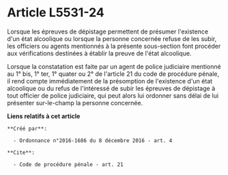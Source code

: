 # Article L5531-24

Lorsque les épreuves de dépistage permettent de présumer l'existence d'un état alcoolique ou lorsque la personne concernée
refuse de les subir, les officiers ou agents mentionnés à la présente sous-section font procéder aux vérifications destinées
à établir la preuve de l'état alcoolique.

Lorsque la constatation est faite par un agent de police judiciaire mentionné au 1° bis, 1° ter, 1° quater ou 2° de l'article
21 du code de procédure pénale, il rend compte immédiatement de la présomption de l'existence d'un état alcoolique ou du
refus de l'intéressé de subir les épreuves de dépistage à tout officier de police judiciaire, qui peut alors lui ordonner
sans délai de lui présenter sur-le-champ la personne concernée.

**Liens relatifs à cet article**

	**Créé par**:

	  - Ordonnance n°2016-1686 du 8 décembre 2016 - art. 4

	**Cite**:

	  - Code de procédure pénale - art. 21
